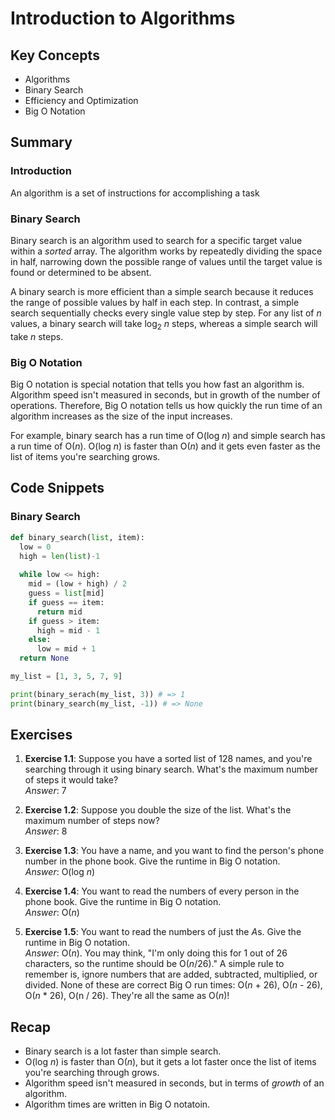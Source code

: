 # Introduction to Algorithms

## Key Concepts

- Algorithms
- Binary Search
- Efficiency and Optimization
- Big O Notation

## Summary

### Introduction
An algorithm is a set of instructions for accomplishing a task

### Binary Search
Binary search is an algorithm used to search for a specific target value within a *sorted* array. The algorithm works by repeatedly dividing the space in half, narrowing down the possible range of values until the target value is found or determined to be absent.  
  
A binary search is more efficient than a simple search because it reduces the range of possible values by half in each step. In contrast, a simple search sequentially checks every single value step by step. For any list of *n* values, a binary search will take log<sub>2</sub> *n* steps, whereas a simple search will take *n* steps.

### Big O Notation
Big O notation is special notation that tells you how fast an algorithm is. Algorithm speed isn't measured in seconds, but in growth of the number of operations. Therefore, Big O notation tells us how quickly the run time of an algorithm increases as the size of the input increases.  
  
For example, binary search has a run time of O(log *n*) and simple search has a run time of O(*n*). O(log *n*) is faster than O(*n*) and it gets even faster as the list of items you're searching grows.

## Code Snippets


### Binary Search
```python
def binary_search(list, item):
  low = 0
  high = len(list)-1
  
  while low <= high:
    mid = (low + high) / 2
    guess = list[mid]
    if guess == item:
      return mid
    if guess > item:
      high = mid - 1
    else:
      low = mid + 1
  return None

my_list = [1, 3, 5, 7, 9]

print(binary_serach(my_list, 3)) # => 1
print(binary_search(my_list, -1)) # => None
```

## Exercises

1. **Exercise 1.1**: 
Suppose you have a sorted list of 128 names, and you're searching through it using binary search. 
What's the maximum number of steps it would take?     
*Answer*: 7

2. **Exercise 1.2**: 
Suppose you double the size of the list. What's the maximum number of steps now?    
*Answer*: 8

3. **Exercise 1.3**: 
You have a name, and you want to find the person's phone number in the phone book. 
Give the runtime in Big O notation.    
*Answer*: O(log *n*)

4. **Exercise 1.4**: 
You want to read the numbers of every person in the phone book.
Give the runtime in Big O notation.    
*Answer*: O(*n*)

5. **Exercise 1.5**: 
You want to read the numbers of just the *A*s. 
Give the runtime in Big O notation.    
*Answer*: O(*n*). You may think, "I'm only doing this for 1 out of 26 characters, so the runtime should be O(*n*/26)." 
A simple rule to remember is, ignore numbers that are added, subtracted, multiplied, or divided. 
None of these are correct Big O run times: O(*n* + 26), O(*n* - 26), O(*n* * 26), O(n / 26). 
They're all the same as O(*n*)!

## Recap

- Binary search is a lot faster than simple search.
- O(log *n*) is faster than O(*n*), but it gets a lot faster once the list of items you're searching through grows.
- Algorithm speed isn't measured in seconds, but in terms of *growth* of an algorithm.
- Algorithm times are written in Big O notatoin.
